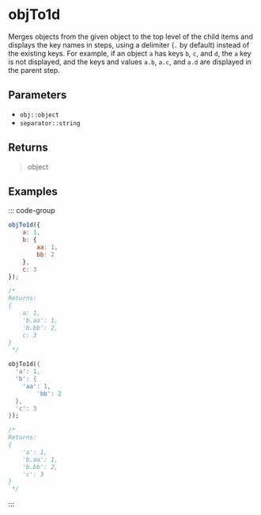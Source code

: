 # objTo1d <Lang dart js />

Merges objects from the given object to the top level of the child items and displays the key names in steps, using a delimiter (`.` by default) instead of the existing keys. For example, if an object `a` has keys `b`, `c`, and `d`, the `a` key is not displayed, and the keys and values `a.b`, `a.c`, and `a.d` are displayed in the parent step.

## Parameters

- `obj::object`
- `separator::string` <DartNamed />

## Returns

> object

## Examples

::: code-group

```javascript [JavaScript]
objTo1d({
	a: 1,
	b: {
		aa: 1,
		bb: 2
	},
	c: 3
});

/*
Returns:
{
	a: 1,
	'b.aa': 1,
	'b.bb': 2,
	c: 3
}
 */
```

```dart [Dart]
objTo1d({
  'a': 1,
  'b': {
    'aa': 1,
		'bb': 2
  },
  'c': 3
});

/*
Returns:
{
	'a': 1,
	'b.aa': 1,
	'b.bb': 2,
	'c': 3
}
 */
```

:::
